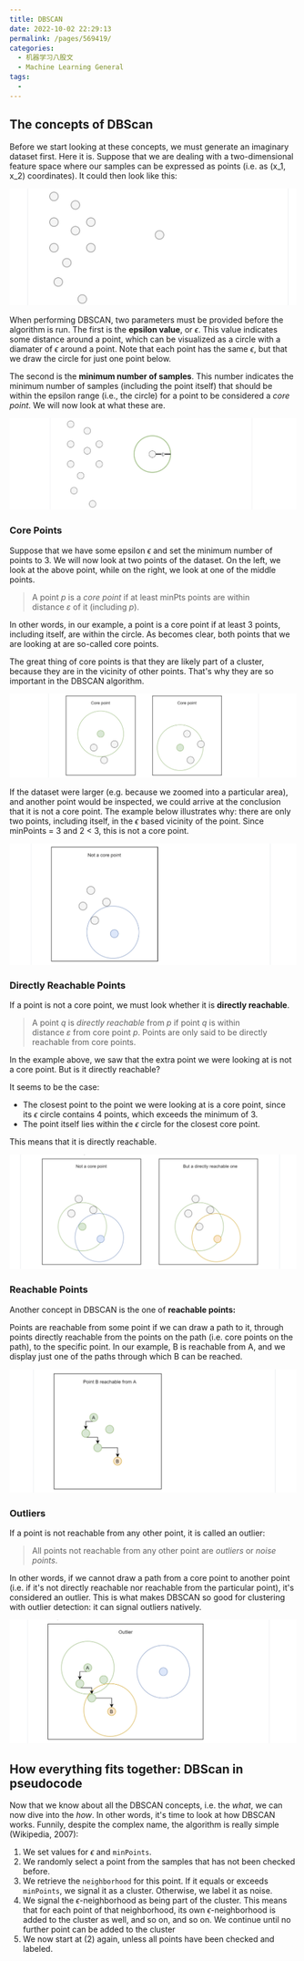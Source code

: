 ```yaml
---
title: DBSCAN
date: 2022-10-02 22:29:13
permalink: /pages/569419/
categories:
  - 机器学习八股文
  - Machine Learning General
tags:
  - 
---
```




## The concepts of DBScan

Before we start looking at these concepts, we must generate an imaginary dataset first. Here it is. Suppose that we are dealing with a two-dimensional feature space where our samples can be expressed as points (i.e. as (x_1, x_2) coordinates). It could then look like this:  

![](https://raw.githubusercontent.com/emmableu/image/master/202210022231818.png)

When performing DBSCAN, two parameters must be provided before the algorithm is run. The first is the **epsilon value**, or $\epsilon$. This value indicates some distance around a point, which can be visualized as a circle with a diamater of $\epsilon$ around a point. Note that each point has the same $\epsilon$, but that we draw the circle for just one point below.

The second is the **minimum number of samples**. This number indicates the minimum number of samples (including the point itself) that should be within the epsilon range (i.e., the circle) for a point to be considered a _core point_. We will now look at what these are.

![](https://raw.githubusercontent.com/emmableu/image/master/202210022232489.png)



### Core Points

Suppose that we have some epsilon $\epsilon$ and set the minimum number of points to 3. We will now look at two points of the dataset. On the left, we look at the above point, while on the right, we look at one of the middle points.

> A point _p_ is a _core point_ if at least minPts points are within distance _ε_ of it (including _p_).


In other words, in our example, a point is a core point if at least 3 points, including itself, are within the circle. As becomes clear, both points that we are looking at are so-called core points.

The great thing of core points is that they are likely part of a cluster, because they are in the vicinity of other points. That's why they are so important in the DBSCAN algorithm.

![](https://raw.githubusercontent.com/emmableu/image/master/202210022234240.png)

If the dataset were larger (e.g. because we zoomed into a particular area), and another point would be inspected, we could arrive at the conclusion that it is not a core point. The example below illustrates why: there are only two points, including itself, in the $\epsilon$ based vicinity of the point. Since minPoints = 3 and 
2 < 3, this is not a core point.

![](https://raw.githubusercontent.com/emmableu/image/master/202210022236462.png)

### Directly Reachable Points

If a point is not a core point, we must look whether it is **directly reachable**.

> A point _q_ is _directly reachable_ from _p_ if point _q_ is within distance _ε_ from core point _p_. Points are only said to be directly reachable from core points.


In the example above, we saw that the extra point we were looking at is not a core point. But is it directly reachable?

It seems to be the case:

- The closest point to the point we were looking at is a core point, since its $\epsilon$ circle contains 4 points, which exceeds the minimum of 3.
- The point itself lies within the $\epsilon$ circle for the closest core point.

This means that it is directly reachable.

![](https://raw.githubusercontent.com/emmableu/image/master/202210022237204.png)



### Reachable Points

Another concept in DBSCAN is the one of **reachable points:**

Points are reachable from some point if we can draw a path to it, through points directly reachable from the points on the path (i.e. core points on the path), to the specific point. In our example, B is reachable from A, and we display just one of the paths through which B can be reached.

![](https://raw.githubusercontent.com/emmableu/image/master/202210022239957.png)


### Outliers

If a point is not reachable from any other point, it is called an outlier:

> All points not reachable from any other point are _outliers_ or _noise points_.

In other words, if we cannot draw a path from a core point to another point (i.e. if it's not directly reachable nor reachable from the particular point), it's considered an outlier. This is what makes DBSCAN so good for clustering with outlier detection: it can signal outliers natively.

![](https://raw.githubusercontent.com/emmableu/image/master/202210022240273.png)

## How everything fits together: DBScan in pseudocode

Now that we know about all the DBSCAN concepts, i.e. the _what_, we can now dive into the _how_. In other words, it's time to look at how DBSCAN works. Funnily, despite the complex name, the algorithm is really simple (Wikipedia, 2007):

1. We set values for $\epsilon$ and `minPoints`.
2. We randomly select a point from the samples that has not been checked before.
3. We retrieve the `neighborhood` for this point. If it equals or exceeds `minPoints`, we signal it as a cluster. Otherwise, we label it as noise.
4. We signal the $\epsilon$-neighborhood as being part of the cluster. This means that for each point of that neighborhood, its own  $\epsilon$-neighborhood is added to the cluster as well, and so on, and so on. We continue until no further point can be added to the cluster
5. We now start at (2) again, unless all points have been checked and labeled.

